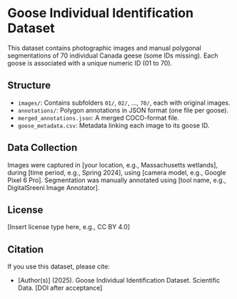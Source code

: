 
# Goose Individual Identification Dataset

This dataset contains photographic images and manual polygonal segmentations of 70 individual Canada geese (some IDs missing). 
Each goose is associated with a unique numeric ID (01 to 70).

## Structure
- `images/`: Contains subfolders `01/`, `02/`, ..., `70/`, each with original images.
- `annotations/`: Polygon annotations in JSON format (one file per goose).
- `merged_annotations.json`: A merged COCO-format file.
- `goose_metadata.csv`: Metadata linking each image to its goose ID.

## Data Collection
Images were captured in [your location, e.g., Massachusetts wetlands], during [time period, e.g., Spring 2024], using [camera model, e.g., Google Pixel 6 Pro]. Segmentation was manually annotated using [tool name, e.g., DigitalSreeni Image Annotator].

## License
[Insert license type here, e.g., CC BY 4.0]

## Citation
If you use this dataset, please cite:
- [Author(s)] (2025). Goose Individual Identification Dataset. Scientific Data. [DOI after acceptance]

